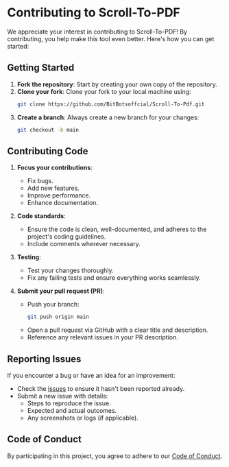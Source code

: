 # Contributing to Scroll-To-PDF

We appreciate your interest in contributing to Scroll-To-PDF! By contributing, you help make this tool even better. Here's how you can get started:

## Getting Started

1. **Fork the repository**: Start by creating your own copy of the repository.
2. **Clone your fork**: Clone your fork to your local machine using:
   ```bash
   git clone https://github.com/BitBotsoffcial/Scroll-To-Pdf.git
   ```
3. **Create a branch**: Always create a new branch for your changes:
   ```bash
   git checkout -b main
   ```

## Contributing Code

1. **Focus your contributions**: 
   - Fix bugs.
   - Add new features.
   - Improve performance.
   - Enhance documentation.

2. **Code standards**: 
   - Ensure the code is clean, well-documented, and adheres to the project's coding guidelines.
   - Include comments wherever necessary.

3. **Testing**:
   - Test your changes thoroughly.
   - Fix any failing tests and ensure everything works seamlessly.

4. **Submit your pull request (PR)**:
   - Push your branch:
     ```bash
     git push origin main
     ```
   - Open a pull request via GitHub with a clear title and description.
   - Reference any relevant issues in your PR description.

## Reporting Issues

If you encounter a bug or have an idea for an improvement:
- Check the [issues](https://github.com/bitbotsofficial/Scroll-To-Pdf/issues) to ensure it hasn't been reported already.
- Submit a new issue with details:
  - Steps to reproduce the issue.
  - Expected and actual outcomes.
  - Any screenshots or logs (if applicable).

## Code of Conduct

By participating in this project, you agree to adhere to our [Code of Conduct](CODE_OF_CONDUCT.md).
